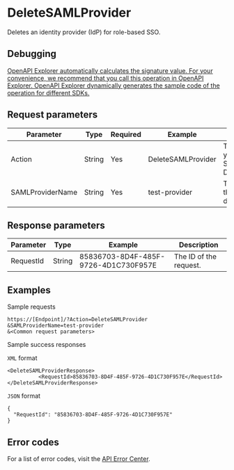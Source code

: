 # DeleteSAMLProvider

Deletes an identity provider \(IdP\) for role-based SSO.

## Debugging

[OpenAPI Explorer automatically calculates the signature value. For your convenience, we recommend that you call this operation in OpenAPI Explorer. OpenAPI Explorer dynamically generates the sample code of the operation for different SDKs.](https://api.aliyun.com/#product=Ims&api=DeleteSAMLProvider&type=RPC&version=2019-08-15)

## Request parameters

|Parameter|Type|Required|Example|Description|
|---------|----|--------|-------|-----------|
|Action|String|Yes|DeleteSAMLProvider|The operation that you want to perform. Set the value to DeleteSAMLProvider. |
|SAMLProviderName|String|Yes|test-provider|The name of the IdP that you want to delete. |

## Response parameters

|Parameter|Type|Example|Description|
|---------|----|-------|-----------|
|RequestId|String|85836703-8D4F-485F-9726-4D1C730F957E|The ID of the request. |

## Examples

Sample requests

```
https://[Endpoint]/?Action=DeleteSAMLProvider
&SAMLProviderName=test-provider
&<Common request parameters>
```

Sample success responses

`XML` format

```
<DeleteSAMLProviderResponse>
          <RequestId>85836703-8D4F-485F-9726-4D1C730F957E</RequestId>
</DeleteSAMLProviderResponse>
```

`JSON` format

```
{
  "RequestId": "85836703-8D4F-485F-9726-4D1C730F957E"
}
```

## Error codes

For a list of error codes, visit the [API Error Center](https://error-center.alibabacloud.com/status/product/Ims).

